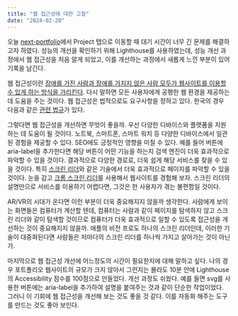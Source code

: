 ```yaml
---
title: "웹 접근성에 대한 고찰"
date: "2024-02-20"
---
```


오늘 [next-portfolio](https://yumin.vercel.app)에서 Project 탭으로 이동할 때 대기 시간이 너무 긴 문제를 해결하고자 하였다. 성능의 개선을 확인하기 위해 Lighthouse를 사용하였는데, 성능 개선 과정에서 웹 접근성을 처음 알게 되었고, 이를 개선하는 과정에서 새롭게 느낀 부분이 있어 기록을 남긴다.

웹 접근성이란 [장애를 가진 사람과 장애를 가지지 않은 사람 모두가 웹사이트를 이용할 수 있게 하는 방식을 가리킨다](https://ko.wikipedia.org/wiki/%EC%9B%B9_%EC%A0%91%EA%B7%BC%EC%84%B1). 다시 말하면 모든 사용자에게 공평한 웹 환경을 제공하는 데 도움을 주는 것이다. 웹 접근성은 법적으로도 요구사항을 정하고 있다. 한국의 경우 다음과 같은 [관련 법규](https://www.wa.or.kr/m1/sub10.asp)가 있다.

그렇다면 웹 접근성을 개선하면 무엇이 좋을까. 우선 다양한 디바이스와 플랫폼을 지원하는 데 도움이 될 것이다. 노트북, 스마트폰, 스마트 워치 등 다양한 디바이스에서 일관된 경험을 제공할 수 있다. SEO에도 긍정적인 영향을 미칠 수 있다. 예를 들어 버튼에 aria-label을 추가한다면 해당 버튼이 어떤 기능을 하는지 검색 엔진이 더욱 효과적으로 파악할 수 있을 것이다. 결과적으로 다양한 경로로, 더욱 쉽게 해당 서비스를 찾을 수 있을 것이다. 특히 [스크린 리더](https://ko.wikipedia.org/wiki/%EC%8A%A4%ED%81%AC%EB%A6%B0_%EB%A6%AC%EB%8D%94)와 같은 기술에서 더욱 효과적으로 페이지를 파악할 수 있을 것이다. 눈을 감고 [크롬 스크린 리더](https://support.google.com/chromebook/answer/7031755?hl=ko#zippy=)를 사용해서 웹사이트를 경험해 보자. 스크린 리더의 설명만으로 서비스를 이용하기 어렵다면, 그것은 한 사용자가 겪는 불편함일 것이다.

AR/VR의 시대가 온다면 이런 부분이 더욱 중요해지지 않을까 생각한다. 사람에게 보이는 화면들은 컴퓨터가 계산할 텐데, 컴퓨터는 사람과 같이 페이지를 탐색하지 않고 스크린 리더와 같이 탐색할 것이므로 컴퓨터가 더욱 효과적으로 일할 수 있도록 접근성을 개선하는 것이 중요해지지 않을까. 애플의 비전 프로도 하나의 스크린 리더인데, 이러한 기술이 대중화된다면 사람들은 저마다의 스크린 리더를 하나씩 가지고 살아가는 것이 아닌가.

마지막으로 웹 접근성 개선에 어느정도의 시간이 필요한지에 대해 말하고 싶다. 나의 경우 포트폴리오 웹사이트의 규모가 크지 않아서 그런지는 몰라도 10분 안에 Lighthouse의 Accessibility 점수를 100점으로 만들었다. 개선 과정도 쉬웠다. 예를 들면 svg를 사용한 버튼에는 aria-label을 추가하여 설명을 붙여주는 것과 같이 단순한 작업이었다. 그러니 이 기회에 웹 접근성을 개선해 보는 것도 좋을 것 같다. 이를 자동화 해주는 도구를 만드는 것도 좋아 보인다.
